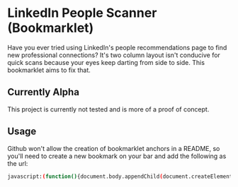# LinkedIn People Scanner (Bookmarklet) #

Have you ever tried using LinkedIn's people recommendations page to find new professional connections? It's two column
layout isn't conducive for quick scans because your eyes keep darting from side to side. This bookmarklet aims to fix that.

## Currently Alpha ##

This project is currently not tested and is more of a proof of concept.

## Usage ##

Github won't allow the creation of bookmarklet anchors in a README, so you'll need to
create a new bookmark on your bar and add the following as the url:

```bash
javascript:(function(){document.body.appendChild(document.createElement('script')).src='https://raw.github.com/cballou/LinkedIn-People-Scanner/master/peopleScanner.js';})();
```
